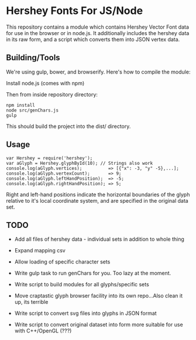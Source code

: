 # Hershey Fonts For JS/Node

This repository contains a module which contains Hershey Vector Font data for use in the browser or in node.js. It additionally includes the hershey data in its raw form, and a script which converts them into JSON vertex data.

## Building/Tools

We're using gulp, bower, and browserify. Here's how to compile the module:

Install node.js (comes with npm)

Then from inside repository directory:

    npm install
    node src/genChars.js
    gulp

This should build the project into the dist/ directory.


## Usage

    var Hershey = require('hershey');
    var aGlyph = Hershey.glyphById(10); // Strings also work
    console.log(aGlyph.vertices);          => [{"x": -3, "y" -5},...];
    console.log(aGlyph.vertexCount);       => 9;
    console.log(aGlyph.leftHandPosition);  => -5;
    console.log(aGlyph.rightHandPosition); => 5;

Right and left-hand positions indicate the horizontal boundaries of the glyph relative to it's local coordinate system, and are specified in the original data set.


## TODO

- Add all files of hershey data - individual sets in addition to whole thing
- Expand mapping csv
- Allow loading of specific character sets

- Write gulp task to run genChars for you. Too lazy at the moment.
- Write script to build modules for all glyphs/specific sets
- Move craptastic glyph browser facility into its own repo...Also clean it up, its terrible
- Write script to convert svg files into glyphs in JSON format
- Write script to convert original dataset into form more suitable for use with C++/OpenGL (???)

